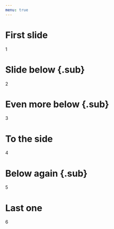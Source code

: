 ```yaml
---
menu: true
---
```

# First slide

1

# Slide below {.sub}

2

# Even more below {.sub}

3

# To the side

4

# Below again {.sub}

5

# Last one

6